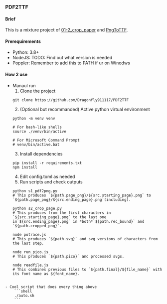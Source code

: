 ### PDF2TTF

#### Brief
This is a mixture project of [01-2_crop_paper](https://github.com/Garvin2009/01-2_crop_paper) and [PngToTTF](https://github.com/chiaoooo/PngToTTF).

#### Prerequirements
- Python: 3.8+
- NodeJS: TODO: Find out what version is needed
- Poppler: Remember to add this to PATH if ur on Winodws

#### How 2 use
- Manaul run
    1. Clone the project
    ```shell
    git clone https://github.com/Dragonfly911117/PDF2TTF
    ```
    2. (Optional but recommanded) Active python virtual environment
    ```shell
    python -m venv venv

    # For bash-like shells
    source ./venv/bin/active

    # For Microsoft Command Prompt
    # venv/bin/active.bat
    ```
    3. Install dependencies
    ```shell
    pip install -r requirements.txt
    npm install
    ```
    4. Edit config.toml as needed
    5. Run scripts and check outputs
    ```shell
    python s1_pdf2png.py
    # This produces `${path.page_png}/${src.starting_page}.png` to `${path.page_png}/${src.ending_page}.png`(including).

    python s2_crop_page.py
    # This produces from the first characters in `${src.starting_page}.png` to the last one in`${src.ending_page}.png` in *both*`${path.rec_bound}` and `${path.cropped_png}`.

    node potrace.js
    # This produces `${path.svg}` and svg versions of characters from the last step.
    
    node run_pico.js
    # This produces `${path.pico}` and processed svgs.

    node readfile.js
    # This combines previous files to `${path.final}/${file_name}` with its font name as ${font_name}.

```

- Cool script that does every thing above
    ```shell
    ./auto.sh
    ```



